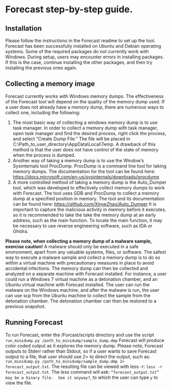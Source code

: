 # Forecast step-by-step guide.

## Installation
Please follow the instructions in the Forecast readme to set up the tool. Forecast has been successfully installed on Ubuntu and Debian operating systems. Some of the required packages do not currently work with Windows. During setup, users may encounter errors in installing packages. If this is the case, continue installing the other packages, and then try installing the previous ones again.

## Collecting a memory image
Forecast currently works with Windows memory dumps. The effectiveness of the Forecast tool will depend on the quality of the memory dump used. If a user does not already have a memory dump, there are numerous ways to collect one, including the following:
1.	The most basic way of collecting a windows memory dump is to use task manager. In order to collect a memory dump with task manager, open task manager and find the desired process, right click the process, and select “Create Dump File.” The file will be placed in C:\Path_to_user_directory\AppData\Local\Temp. A drawback of this method is that the user does not have control of the state of memory when the process is dumped.
2.	Another way of taking a memory dump is to use the Window’s Sysinternals tool ProcDump. ProcDump is a command line tool for taking memory dumps. The documentation for the tool can be found here: https://docs.microsoft.com/en-us/sysinternals/downloads/procdump
3.	A more controlled method of taking a memory dump is the Auto_Dumper tool, which was developed to effectively collect memory dumps to work with Forecast. The tool uses GDB and ProcDump to collect a memory dump at a specified position in memory. The tool and its documentation can be found here: https://github.com/XinyeZhao/Auto_Dumper It is important to capture the malicious activity in memory before it executes, so it is recommended to take the take the memory dump at an early address, such as the main function. To locate the main function, it may be necessary to use reverse engineering software, such as IDA or Ghidra.

**Please note, when collecting a memory dump of a malware sample, exercise caution!** A malware should only be executed in a safe environment, apart from any valuable systems, files, or software. The safest way to execute a malware sample and collect a memory dump is to do so within a virtual machine with precautionary measures in place to avoid accidental infections. The memory dump can then be collected and analyzed on a separate machine with Forecast installed. For instance, a user could run a Windows 7 virtual machine as a detonation chamber, and an Ubuntu virtual machine with Forecast installed. The user can run the malware on the Windows machine, and after the malware is run, the user can use scp from the Ubuntu machine to collect the sample from the detonation chamber. The detonation chamber can then be restored to a previous snapshot.

## Running Forecast
To run Forecast, enter the /Forcast/scripts directory and use the script `run_minidump.py /path_to_minidump/sample_dump.dmp`
Forecast will produce color coded output as it explores the memory dump. Please note, Forecast outputs to Stderr rather than Stdout, so if a user wants to save Forecast output to a file, that user should use 2> to direct the output, such as:  `run_minidump.py /path_to_minidump/sample_dump.dmp 2> forecast_output.txt`. The resulting file can be viewed with less -r: `less -r forecast_output.txt`. The less command will ask: `“forecast_output.txt” may be a binary file.  See it anyway?`, to which the user can type `y` to view the file.
